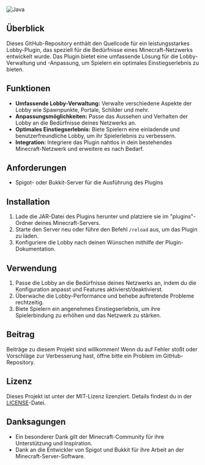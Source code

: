 ![Java](https://img.shields.io/badge/Java-Programmierung-black?style=for-the-badge&logo=java)

## Überblick

Dieses GitHub-Repository enthält den Quellcode für ein leistungsstarkes Lobby-Plugin, das speziell für die Bedürfnisse eines Minecraft-Netzwerks entwickelt wurde. Das Plugin bietet eine umfassende Lösung für die Lobby-Verwaltung und -Anpassung, um Spielern ein optimales Einstiegserlebnis zu bieten.

## Funktionen

- **Umfassende Lobby-Verwaltung:** Verwalte verschiedene Aspekte der Lobby wie Spawnpunkte, Portale, Schilder und mehr.
- **Anpassungsmöglichkeiten:** Passe das Aussehen und Verhalten der Lobby an die Bedürfnisse deines Netzwerks an.
- **Optimales Einstiegserlebnis:** Biete Spielern eine einladende und benutzerfreundliche Lobby, um ihr Spielerlebnis zu verbessern.
- **Integration:** Integriere das Plugin nahtlos in dein bestehendes Minecraft-Netzwerk und erweitere es nach Bedarf.

## Anforderungen

- Spigot- oder Bukkit-Server für die Ausführung des Plugins

## Installation

1. Lade die JAR-Datei des Plugins herunter und platziere sie im "plugins"-Ordner deines Minecraft-Servers.
2. Starte den Server neu oder führe den Befehl `/reload` aus, um das Plugin zu laden.
3. Konfiguriere die Lobby nach deinen Wünschen mithilfe der Plugin-Dokumentation.

## Verwendung

1. Passe die Lobby an die Bedürfnisse deines Netzwerks an, indem du die Konfiguration anpasst und Features aktivierst/deaktivierst.
2. Überwache die Lobby-Performance und behebe auftretende Probleme rechtzeitig.
3. Biete Spielern ein angenehmes Einstiegserlebnis, um ihre Spielerbindung zu erhöhen und das Netzwerk zu stärken.

## Beitrag

Beiträge zu diesem Projekt sind willkommen! Wenn du auf Fehler stoßt oder Vorschläge zur Verbesserung hast, öffne bitte ein Problem im GitHub-Repository.

## Lizenz

Dieses Projekt ist unter der MIT-Lizenz lizenziert. Details findest du in der [LICENSE](LICENSE)-Datei.

## Danksagungen

- Ein besonderer Dank gilt der Minecraft-Community für ihre Unterstützung und Inspiration.
- Dank an die Entwickler von Spigot und Bukkit für ihre Arbeit an der Minecraft-Server-Software.